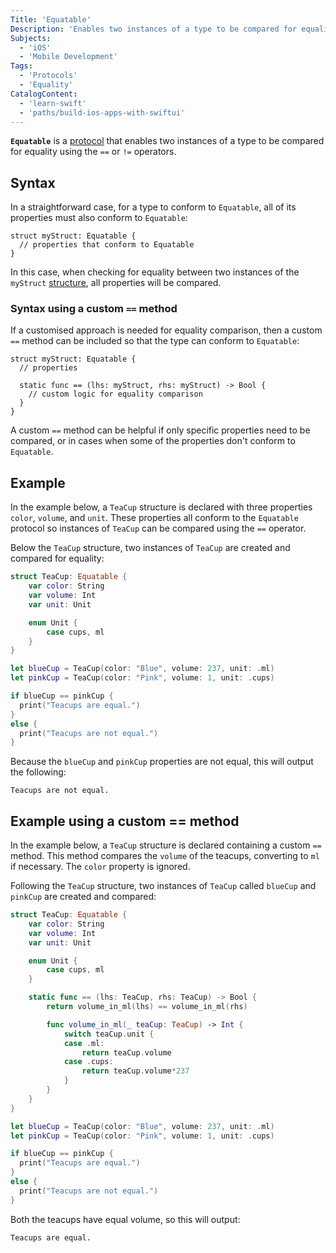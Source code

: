 ```yaml
---
Title: 'Equatable'
Description: 'Enables two instances of a type to be compared for equality.'
Subjects:
  - 'iOS'
  - 'Mobile Development'
Tags:
  - 'Protocols'
  - 'Equality'
CatalogContent:
  - 'learn-swift'
  - 'paths/build-ios-apps-with-swiftui'
---
```


**`Equatable`** is a [protocol](https://www.codecademy.com/resources/docs/swift/protocols) that enables two instances of a type to be compared for equality using the `==` or `!=` operators.

## Syntax

In a straightforward case, for a type to conform to `Equatable`, all of its properties must also conform to `Equatable`:

```pseudo
struct myStruct: Equatable {
  // properties that conform to Equatable
}
```

In this case, when checking for equality between two instances of the `myStruct` [structure](https://www.codecademy.com/resources/docs/swift/structures), all properties will be compared.

### Syntax using a custom `==` method

If a customised approach is needed for equality comparison, then a custom `==` method can be included so that the type can conform to `Equatable`:

```pseudo
struct myStruct: Equatable {
  // properties

  static func == (lhs: myStruct, rhs: myStruct) -> Bool {
    // custom logic for equality comparison
  }
}
```

A custom `==` method can be helpful if only specific properties need to be compared, or in cases when some of the properties don't conform to `Equatable`.

## Example

In the example below, a `TeaCup` structure is declared with three properties `color`, `volume`, and `unit`. These properties all conform to the `Equatable` protocol so instances of `TeaCup` can be compared using the `==` operator.

Below the `TeaCup` structure, two instances of `TeaCup` are created and compared for equality:

```swift
struct TeaCup: Equatable {
    var color: String
    var volume: Int
    var unit: Unit

    enum Unit {
        case cups, ml
    }
}

let blueCup = TeaCup(color: "Blue", volume: 237, unit: .ml)
let pinkCup = TeaCup(color: "Pink", volume: 1, unit: .cups)

if blueCup == pinkCup {
  print("Teacups are equal.")
}
else {
  print("Teacups are not equal.")
}
```

Because the `blueCup` and `pinkCup` properties are not equal, this will output the following:

```shell
Teacups are not equal.
```

## Example using a custom == method

In the example below, a `TeaCup` structure is declared containing a custom `==` method. This method compares the `volume` of the teacups, converting to `ml` if necessary. The `color` property is ignored.

Following the `TeaCup` structure, two instances of `TeaCup` called `blueCup` and `pinkCup` are created and compared:

```swift
struct TeaCup: Equatable {
    var color: String
    var volume: Int
    var unit: Unit

    enum Unit {
        case cups, ml
    }

    static func == (lhs: TeaCup, rhs: TeaCup) -> Bool {
        return volume_in_ml(lhs) == volume_in_ml(rhs)

        func volume_in_ml(_ teaCup: TeaCup) -> Int {
            switch teaCup.unit {
            case .ml:
                return teaCup.volume
            case .cups:
                return teaCup.volume*237
            }
        }
    }
}

let blueCup = TeaCup(color: "Blue", volume: 237, unit: .ml)
let pinkCup = TeaCup(color: "Pink", volume: 1, unit: .cups)

if blueCup == pinkCup {
  print("Teacups are equal.")
}
else {
  print("Teacups are not equal.")
}
```

Both the teacups have equal volume, so this will output:

```shell
Teacups are equal.
```
